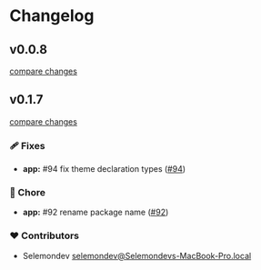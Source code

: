 # Changelog


## v0.0.8

[compare changes](https://github.com/selemondev/nuxtlabs-ui-vue/compare/v0.0.4...v0.0.8)

## v0.1.7

[compare changes](https://github.com/selemondev/nuxtlabs-ui-vue/compare/v0.1.6...v0.1.7)

### 🩹 Fixes

- **app:** #94 fix theme declaration types ([#94](https://github.com/selemondev/nuxtlabs-ui-vue/issues/94))

### 🏡 Chore

- **app:** #92 rename package name ([#92](https://github.com/selemondev/nuxtlabs-ui-vue/issues/92))

### ❤️  Contributors

- Selemondev <selemondev@Selemondevs-MacBook-Pro.local>

